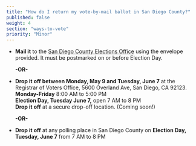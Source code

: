 ```yaml
---
title: "How do I return my vote-by-mail ballot in San Diego County?"
published: false
weight: 4
section: "ways-to-vote"
priority: "Minor"
---
```


- **Mail it** to the [San Diego County Elections Office](#section-election-office-contact) using the envelope provided. It must be postmarked on or before Election Day.  

  **-OR-**  
  
- **Drop it off between Monday, May 9 and Tuesday, June 7** at the Registrar of Voters Office, 5600 Overland Ave, San Diego, CA 92123.  
  **Monday-Friday** 8:00 AM to 5:00 PM  
	**Election Day, Tuesday June 7,** open 7 AM to 8 PM  
	**Drop it off** at a secure drop-off location. (Coming soon!)  
	
	**-OR-**  
	
- **Drop it off** at any polling place in San Diego County on **Election Day, Tuesday, June 7** from 7 AM to 8 PM
